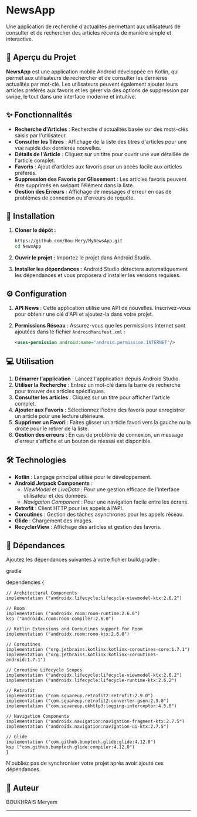 # NewsApp

Une application de recherche d'actualités permettant aux utilisateurs de consulter et de rechercher des articles récents de manière simple et interactive.

## 📖 Aperçu du Projet

**NewsApp** est une application mobile Android développée en Kotlin, qui permet aux utilisateurs de rechercher et de consulter les dernières actualités par mot-clé. Les utilisateurs peuvent également ajouter leurs articles préférés aux favoris et les gérer via des options de suppression par swipe, le tout dans une interface moderne et intuitive.

## ✨ Fonctionnalités

- **Recherche d'Articles** : Recherche d'actualités basée sur des mots-clés saisis par l'utilisateur.
- **Consulter les Titres** : Affichage de la liste des titres d'articles pour une vue rapide des dernières nouvelles.
- **Détails de l'Article** : Cliquez sur un titre pour ouvrir une vue détaillée de l'article complet.
- **Favoris** : Ajout d'articles aux favoris pour un accès facile aux articles préférés.
- **Suppression des Favoris par Glissement** : Les articles favoris peuvent être supprimés en swipant l'élément dans la liste.
- **Gestion des Erreurs** : Affichage de messages d'erreur en cas de problèmes de connexion ou d'erreurs de requête.

## 🚀 Installation

1. **Cloner le dépôt :**
   ```bash
   https://github.com/Bou-Mery/MyNewsApp.git
   cd NewsApp
   ```

2. **Ouvrir le projet :** Importez le projet dans Android Studio.

3. **Installer les dépendances :** Android Studio détectera automatiquement les dépendances et vous proposera d'installer les versions requises.

## ⚙️ Configuration

1. **API News** : Cette application utilise une API de nouvelles. Inscrivez-vous pour obtenir une clé d'API et ajoutez-la dans votre projet.

2. **Permissions Réseau** : Assurez-vous que les permissions Internet sont ajoutées dans le fichier `AndroidManifest.xml` :
   ```xml
   <uses-permission android:name="android.permission.INTERNET"/>
   ```

## 💻 Utilisation

1. **Démarrer l'application** : Lancez l'application depuis Android Studio.
2. **Utiliser la Recherche** : Entrez un mot-clé dans la barre de recherche pour trouver des articles spécifiques.
3. **Consulter les articles** : Cliquez sur un titre pour afficher l'article complet.
4. **Ajouter aux Favoris** : Sélectionnez l'icône des favoris pour enregistrer un article pour une lecture ultérieure.
5. **Supprimer un Favori** : Faites glisser un article favori vers la gauche ou la droite pour le retirer de la liste.
6. **Gestion des erreurs** : En cas de problème de connexion, un message d'erreur s'affiche et un bouton de réessai est disponible.

## 🛠️ Technologies

- **Kotlin** : Langage principal utilisé pour le développement.
- **Android Jetpack Components** :
  - *ViewModel* et *LiveData* : Pour une gestion efficace de l'interface utilisateur et des données.
  - *Navigation Component* : Pour une navigation facile entre les écrans.
- **Retrofit** : Client HTTP pour les appels à l'API.
- **Coroutines** : Gestion des tâches asynchrones pour les appels réseau.
- **Glide** : Chargement des images.
- **RecyclerView** : Affichage des articles et gestion des favoris.

## 🧩 Dépendances
Ajoutez les dépendances suivantes à votre fichier build.gradle :

gradle

dependencies {
    
    // Architectural Components
    implementation ("androidx.lifecycle:lifecycle-viewmodel-ktx:2.6.2")

    // Room
    implementation ("androidx.room:room-runtime:2.6.0")
    ksp ("androidx.room:room-compiler:2.6.0")

    // Kotlin Extensions and Coroutines support for Room
    implementation ("androidx.room:room-ktx:2.6.0")

    // Coroutines
    implementation ("org.jetbrains.kotlinx:kotlinx-coroutines-core:1.7.1")
    implementation ("org.jetbrains.kotlinx:kotlinx-coroutines-android:1.7.1")

    // Coroutine Lifecycle Scopes
    implementation ("androidx.lifecycle:lifecycle-viewmodel-ktx:2.6.2")
    implementation ("androidx.lifecycle:lifecycle-runtime-ktx:2.6.2")

    // Retrofit
    implementation ("com.squareup.retrofit2:retrofit:2.9.0")
    implementation ("com.squareup.retrofit2:converter-gson:2.9.0")
    implementation ("com.squareup.okhttp3:logging-interceptor:4.5.0")

    // Navigation Components
    implementation ("androidx.navigation:navigation-fragment-ktx:2.7.5")
    implementation ("androidx.navigation:navigation-ui-ktx:2.7.5")

    // Glide
    implementation ("com.github.bumptech.glide:glide:4.12.0")
    ksp ("com.github.bumptech.glide:compiler:4.12.0")
    }
N'oubliez pas de synchroniser votre projet après avoir ajouté ces dépendances.

## 📜 Auteur

BOUKHRAIS Meryem

---

